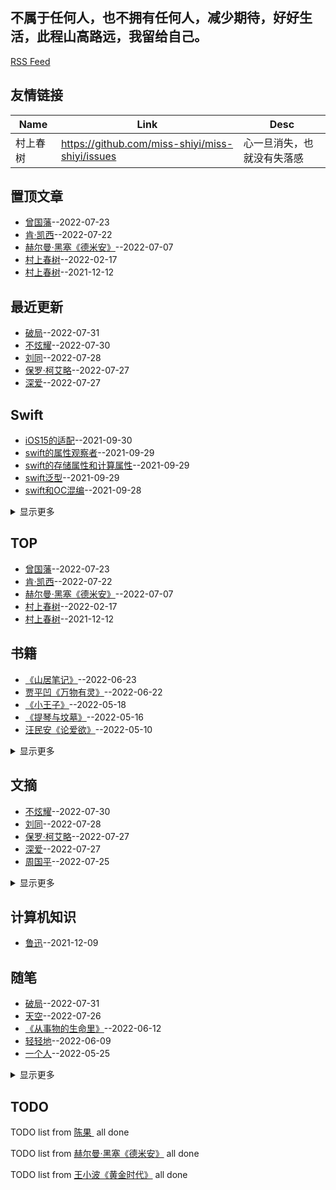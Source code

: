 ## 不属于任何人，也不拥有任何人，减少期待，好好生活，此程山高路远，我留给自己。 
[RSS Feed](https://raw.githubusercontent.com/miss-shiyi/miss-shiyi/master/feed.xml)
## 友情链接
| Name | Link | Desc | 
 | ---- | ---- | ---- |
| 村上春树 ​ | https://github.com/miss-shiyi/miss-shiyi/issues | 心一旦消失，也就没有失落感 |
## 置顶文章
- [曾国藩 ​](https://github.com/miss-shiyi/miss-shiyi/issues/177)--2022-07-23
- [肯·凯西  ​](https://github.com/miss-shiyi/miss-shiyi/issues/176)--2022-07-22
- [赫尔曼·黑塞《德米安》 ​](https://github.com/miss-shiyi/miss-shiyi/issues/174)--2022-07-07
- [村上春树 ​](https://github.com/miss-shiyi/miss-shiyi/issues/92)--2022-02-17
- [村上春树 ​](https://github.com/miss-shiyi/miss-shiyi/issues/43)--2021-12-12
## 最近更新
- [破局](https://github.com/miss-shiyi/miss-shiyi/issues/186)--2022-07-31
- [不炫耀](https://github.com/miss-shiyi/miss-shiyi/issues/185)--2022-07-30
- [刘同](https://github.com/miss-shiyi/miss-shiyi/issues/184)--2022-07-28
- [保罗·柯艾略](https://github.com/miss-shiyi/miss-shiyi/issues/183)--2022-07-27
- [深爱](https://github.com/miss-shiyi/miss-shiyi/issues/182)--2022-07-27
## Swift
- [iOS15的适配](https://github.com/miss-shiyi/miss-shiyi/issues/6)--2021-09-30
- [swift的属性观察者](https://github.com/miss-shiyi/miss-shiyi/issues/5)--2021-09-29
- [swift的存储属性和计算属性](https://github.com/miss-shiyi/miss-shiyi/issues/4)--2021-09-29
- [swift泛型](https://github.com/miss-shiyi/miss-shiyi/issues/3)--2021-09-29
- [swift和OC混编](https://github.com/miss-shiyi/miss-shiyi/issues/2)--2021-09-28
<details><summary>显示更多</summary>

- [Swift的析构](https://github.com/miss-shiyi/miss-shiyi/issues/1)--2021-09-27
</details>

## TOP
- [曾国藩 ​](https://github.com/miss-shiyi/miss-shiyi/issues/177)--2022-07-23
- [肯·凯西  ​](https://github.com/miss-shiyi/miss-shiyi/issues/176)--2022-07-22
- [赫尔曼·黑塞《德米安》 ​](https://github.com/miss-shiyi/miss-shiyi/issues/174)--2022-07-07
- [村上春树 ​](https://github.com/miss-shiyi/miss-shiyi/issues/92)--2022-02-17
- [村上春树 ​](https://github.com/miss-shiyi/miss-shiyi/issues/43)--2021-12-12
## 书籍
- [《山居笔记》](https://github.com/miss-shiyi/miss-shiyi/issues/168)--2022-06-23
- [贾平凹《万物有灵》](https://github.com/miss-shiyi/miss-shiyi/issues/167)--2022-06-22
- [《小王子》](https://github.com/miss-shiyi/miss-shiyi/issues/152)--2022-05-18
- [《提琴与坟墓》](https://github.com/miss-shiyi/miss-shiyi/issues/151)--2022-05-16
- [汪民安《论爱欲》](https://github.com/miss-shiyi/miss-shiyi/issues/147)--2022-05-10
<details><summary>显示更多</summary>

- [蔡澜《不如任性过生活》 ​](https://github.com/miss-shiyi/miss-shiyi/issues/135)--2022-04-13
- [狄更斯《远大前程》](https://github.com/miss-shiyi/miss-shiyi/issues/121)--2022-03-28
- [《王朔文集》王朔 ​](https://github.com/miss-shiyi/miss-shiyi/issues/120)--2022-03-26
- [《东京罪恶》 ​](https://github.com/miss-shiyi/miss-shiyi/issues/103)--2022-03-03
- [王朔《动物凶猛》 ​](https://github.com/miss-shiyi/miss-shiyi/issues/102)--2022-03-02
- [《色情》 （法）乔治·巴塔耶著](https://github.com/miss-shiyi/miss-shiyi/issues/101)--2022-03-01
- [南怀瑾先生《列子臆说》](https://github.com/miss-shiyi/miss-shiyi/issues/89)--2022-02-14
- [路遥《平凡的世界》](https://github.com/miss-shiyi/miss-shiyi/issues/88)--2022-02-13
- [侯孝贤《最好的时光》 ](https://github.com/miss-shiyi/miss-shiyi/issues/84)--2022-02-07
- [《我喜欢微风的颜色，来自你》 ​](https://github.com/miss-shiyi/miss-shiyi/issues/83)--2022-01-29
- [《人生不设限》](https://github.com/miss-shiyi/miss-shiyi/issues/76)--2022-01-23
- [《将饮茶》 ​](https://github.com/miss-shiyi/miss-shiyi/issues/74)--2022-01-20
- [《杀死一只知更鸟》](https://github.com/miss-shiyi/miss-shiyi/issues/65)--2022-01-08
- [《 愿有人陪你颠沛流离》](https://github.com/miss-shiyi/miss-shiyi/issues/57)--2021-12-31
- [《四川王和他的天下》](https://github.com/miss-shiyi/miss-shiyi/issues/56)--2021-12-29
- [查蒂•史密斯《白牙》](https://github.com/miss-shiyi/miss-shiyi/issues/49)--2021-12-19
- [《亲爱的三毛》 ​​​​](https://github.com/miss-shiyi/miss-shiyi/issues/47)--2021-12-17
- [《调寄生查子》 ​](https://github.com/miss-shiyi/miss-shiyi/issues/37)--2021-12-07
- [《围城》 ](https://github.com/miss-shiyi/miss-shiyi/issues/35)--2021-12-06
- [《傲慢与偏见》](https://github.com/miss-shiyi/miss-shiyi/issues/32)--2021-12-04
- [《亲爱的三毛》](https://github.com/miss-shiyi/miss-shiyi/issues/30)--2021-12-01
- [《荒原狼》](https://github.com/miss-shiyi/miss-shiyi/issues/29)--2021-12-01
- [《上海的金枝玉叶》](https://github.com/miss-shiyi/miss-shiyi/issues/28)--2021-11-30
</details>

## 文摘
- [不炫耀](https://github.com/miss-shiyi/miss-shiyi/issues/185)--2022-07-30
- [刘同](https://github.com/miss-shiyi/miss-shiyi/issues/184)--2022-07-28
- [保罗·柯艾略](https://github.com/miss-shiyi/miss-shiyi/issues/183)--2022-07-27
- [深爱](https://github.com/miss-shiyi/miss-shiyi/issues/182)--2022-07-27
- [周国平](https://github.com/miss-shiyi/miss-shiyi/issues/180)--2022-07-25
<details><summary>显示更多</summary>

- [所有](https://github.com/miss-shiyi/miss-shiyi/issues/179)--2022-07-24
- [王小波《黄金时代》](https://github.com/miss-shiyi/miss-shiyi/issues/173)--2022-07-06
- [ 张子选 ​](https://github.com/miss-shiyi/miss-shiyi/issues/172)--2022-06-30
- [齐奥朗](https://github.com/miss-shiyi/miss-shiyi/issues/171)--2022-06-28
- [东野圭吾 ​](https://github.com/miss-shiyi/miss-shiyi/issues/170)--2022-06-28
- [白先勇《白先勇散文精编》 ](https://github.com/miss-shiyi/miss-shiyi/issues/169)--2022-06-24
- [亦舒 ​](https://github.com/miss-shiyi/miss-shiyi/issues/166)--2022-06-21
- [莫言《晚熟的人》 ​](https://github.com/miss-shiyi/miss-shiyi/issues/165)--2022-06-17
- [王小波](https://github.com/miss-shiyi/miss-shiyi/issues/164)--2022-06-15
- [约翰•威尔伍德](https://github.com/miss-shiyi/miss-shiyi/issues/163)--2022-06-14
- [莫言 ​](https://github.com/miss-shiyi/miss-shiyi/issues/162)--2022-06-13
- [村上春树《舞！舞！舞！》 ​](https://github.com/miss-shiyi/miss-shiyi/issues/160)--2022-06-11
- [村上春树](https://github.com/miss-shiyi/miss-shiyi/issues/159)--2022-06-10
- [王梆《贫穷的质感：王梆的英国观察》](https://github.com/miss-shiyi/miss-shiyi/issues/157)--2022-06-08
- [费尔南多·佩索阿](https://github.com/miss-shiyi/miss-shiyi/issues/156)--2022-06-02
- [村上春树](https://github.com/miss-shiyi/miss-shiyi/issues/155)--2022-05-28
- [周国平 ​](https://github.com/miss-shiyi/miss-shiyi/issues/153)--2022-05-20
- [纪伯伦 ​](https://github.com/miss-shiyi/miss-shiyi/issues/150)--2022-05-14
- [廖一梅 ​​​​](https://github.com/miss-shiyi/miss-shiyi/issues/149)--2022-05-14
- [余秋雨 ​](https://github.com/miss-shiyi/miss-shiyi/issues/148)--2022-05-12
- [钱钟书 《围城》 ​](https://github.com/miss-shiyi/miss-shiyi/issues/146)--2022-05-10
- [周国平《论幸福》](https://github.com/miss-shiyi/miss-shiyi/issues/145)--2022-05-09
- [《小王子》 ​](https://github.com/miss-shiyi/miss-shiyi/issues/144)--2022-05-08
- [书海沧生《十年一品温如言》](https://github.com/miss-shiyi/miss-shiyi/issues/143)--2022-05-06
- [梭罗 《瓦尔登湖》](https://github.com/miss-shiyi/miss-shiyi/issues/142)--2022-05-05
- [梁实秋](https://github.com/miss-shiyi/miss-shiyi/issues/141)--2022-04-25
- [鲁迅](https://github.com/miss-shiyi/miss-shiyi/issues/140)--2022-04-22
- [舒婷《大海》 ​](https://github.com/miss-shiyi/miss-shiyi/issues/139)--2022-04-21
- [人](https://github.com/miss-shiyi/miss-shiyi/issues/138)--2022-04-18
- [弘一大师〈李叔同〉](https://github.com/miss-shiyi/miss-shiyi/issues/137)--2022-04-14
- [杨绛 ​​​​](https://github.com/miss-shiyi/miss-shiyi/issues/136)--2022-04-14
- [稻盛和夫 ​​​](https://github.com/miss-shiyi/miss-shiyi/issues/134)--2022-04-12
- [木心《素履之往》 ​](https://github.com/miss-shiyi/miss-shiyi/issues/133)--2022-04-11
- [珍妮特·温森特《橘子不是唯一的水果》 ​](https://github.com/miss-shiyi/miss-shiyi/issues/132)--2022-04-09
- [史铁生《病隙碎笔》 ​](https://github.com/miss-shiyi/miss-shiyi/issues/131)--2022-04-07
- [苏芩 ](https://github.com/miss-shiyi/miss-shiyi/issues/130)--2022-04-07
- [蒋方舟 ​](https://github.com/miss-shiyi/miss-shiyi/issues/129)--2022-04-06
- [毕淑敏《爱怕什么》 ​](https://github.com/miss-shiyi/miss-shiyi/issues/128)--2022-04-05
- [张小娴 ​​​​](https://github.com/miss-shiyi/miss-shiyi/issues/127)--2022-04-02
- [七堇年《灯下尘》](https://github.com/miss-shiyi/miss-shiyi/issues/126)--2022-04-02
- [约翰•肖尔斯《许愿树》 ​](https://github.com/miss-shiyi/miss-shiyi/issues/125)--2022-04-01
- [林清玄](https://github.com/miss-shiyi/miss-shiyi/issues/124)--2022-03-31
- [林徽因 ​](https://github.com/miss-shiyi/miss-shiyi/issues/123)--2022-03-31
- [八月长安《你好，旧时光》](https://github.com/miss-shiyi/miss-shiyi/issues/122)--2022-03-30
- [莫言 ​​​](https://github.com/miss-shiyi/miss-shiyi/issues/119)--2022-03-24
- [汪曾祺《四方食事》 ​​​​](https://github.com/miss-shiyi/miss-shiyi/issues/118)--2022-03-23
- [席慕蓉《心灵的对比》](https://github.com/miss-shiyi/miss-shiyi/issues/117)--2022-03-22
- [王小波 ​](https://github.com/miss-shiyi/miss-shiyi/issues/116)--2022-03-20
- [老舍《四世同堂》 ​ ​​​](https://github.com/miss-shiyi/miss-shiyi/issues/115)--2022-03-17
- [ 托尔斯泰 ​](https://github.com/miss-shiyi/miss-shiyi/issues/114)--2022-03-17
- [卢思浩《愿有人陪你颠沛流离》](https://github.com/miss-shiyi/miss-shiyi/issues/113)--2022-03-16
- [苏芩](https://github.com/miss-shiyi/miss-shiyi/issues/112)--2022-03-15
- [伏尔泰](https://github.com/miss-shiyi/miss-shiyi/issues/111)--2022-03-14
- [佩索阿](https://github.com/miss-shiyi/miss-shiyi/issues/110)--2022-03-12
- [张爱玲](https://github.com/miss-shiyi/miss-shiyi/issues/109)--2022-03-12
- [毛姆 ](https://github.com/miss-shiyi/miss-shiyi/issues/108)--2022-03-11
- [海桑 ](https://github.com/miss-shiyi/miss-shiyi/issues/107)--2022-03-07
- [波伏娃](https://github.com/miss-shiyi/miss-shiyi/issues/106)--2022-03-07
- [罗曼·罗兰 ](https://github.com/miss-shiyi/miss-shiyi/issues/105)--2022-03-06
- [叔本华](https://github.com/miss-shiyi/miss-shiyi/issues/104)--2022-03-05
- [王朔《动物凶猛》 ​](https://github.com/miss-shiyi/miss-shiyi/issues/102)--2022-03-02
- [顾漫《微微一笑很倾城》 ​](https://github.com/miss-shiyi/miss-shiyi/issues/100)--2022-02-28
- [卡森・麦卡勒斯 《心是孤独的猎手》 ​](https://github.com/miss-shiyi/miss-shiyi/issues/99)--2022-02-27
- [苏芩 ​](https://github.com/miss-shiyi/miss-shiyi/issues/98)--2022-02-25
- [白先勇《白先勇散文精编》](https://github.com/miss-shiyi/miss-shiyi/issues/97)--2022-02-25
- [席慕蓉《初老》 ​](https://github.com/miss-shiyi/miss-shiyi/issues/96)--2022-02-24
- [村上春树 ​](https://github.com/miss-shiyi/miss-shiyi/issues/94)--2022-02-19
- [ 苏芩 ​](https://github.com/miss-shiyi/miss-shiyi/issues/93)--2022-02-18
- [村上春树 ​](https://github.com/miss-shiyi/miss-shiyi/issues/91)--2022-02-16
- [三毛](https://github.com/miss-shiyi/miss-shiyi/issues/87)--2022-02-10
- [毕淑敏 ​](https://github.com/miss-shiyi/miss-shiyi/issues/86)--2022-02-09
- [王尔德 ​​​](https://github.com/miss-shiyi/miss-shiyi/issues/85)--2022-02-08
- [培根](https://github.com/miss-shiyi/miss-shiyi/issues/82)--2022-01-26
- [赵翼 ​](https://github.com/miss-shiyi/miss-shiyi/issues/81)--2022-01-25
- [梁文道《我读》](https://github.com/miss-shiyi/miss-shiyi/issues/80)--2022-01-25
- [罗素](https://github.com/miss-shiyi/miss-shiyi/issues/79)--2022-01-24
- [村上春树](https://github.com/miss-shiyi/miss-shiyi/issues/78)--2022-01-24
- [约翰·列侬](https://github.com/miss-shiyi/miss-shiyi/issues/77)--2022-01-23
- [真正看清真相的人](https://github.com/miss-shiyi/miss-shiyi/issues/75)--2022-01-22
- [苏芩](https://github.com/miss-shiyi/miss-shiyi/issues/73)--2022-01-18
- [《杀死一只知更鸟》](https://github.com/miss-shiyi/miss-shiyi/issues/65)--2022-01-08
- [夏目漱石 ​](https://github.com/miss-shiyi/miss-shiyi/issues/63)--2022-01-07
- [富兰克林 ​](https://github.com/miss-shiyi/miss-shiyi/issues/62)--2022-01-05
- [苏芩 ​](https://github.com/miss-shiyi/miss-shiyi/issues/61)--2022-01-04
- [保罗·柯艾略](https://github.com/miss-shiyi/miss-shiyi/issues/60)--2022-01-03
- [王小波 ​](https://github.com/miss-shiyi/miss-shiyi/issues/59)--2022-01-01
- [《本性的回归》](https://github.com/miss-shiyi/miss-shiyi/issues/58)--2022-01-01
- [白落梅 ​](https://github.com/miss-shiyi/miss-shiyi/issues/55)--2021-12-28
- [李碧华 ​](https://github.com/miss-shiyi/miss-shiyi/issues/54)--2021-12-28
- [林语堂 ​](https://github.com/miss-shiyi/miss-shiyi/issues/53)--2021-12-27
- [稻盛和夫](https://github.com/miss-shiyi/miss-shiyi/issues/52)--2021-12-26
- [蒋勋 ​](https://github.com/miss-shiyi/miss-shiyi/issues/51)--2021-12-25
- [史铁生 ​​​​](https://github.com/miss-shiyi/miss-shiyi/issues/50)--2021-12-24
- [林徽因 ​](https://github.com/miss-shiyi/miss-shiyi/issues/48)--2021-12-17
- [郁达夫 ​​​​](https://github.com/miss-shiyi/miss-shiyi/issues/46)--2021-12-15
- [松浦弥太郎 ​](https://github.com/miss-shiyi/miss-shiyi/issues/45)--2021-12-14
- [杨绛 ​​​​](https://github.com/miss-shiyi/miss-shiyi/issues/44)--2021-12-13
- [辛夷坞 ​ ​​​​](https://github.com/miss-shiyi/miss-shiyi/issues/42)--2021-12-10
- [所有的情书都是荒谬的](https://github.com/miss-shiyi/miss-shiyi/issues/39)--2021-12-08
- [《幸福的另一种含义》](https://github.com/miss-shiyi/miss-shiyi/issues/38)--2021-12-07
- [稻盛和夫](https://github.com/miss-shiyi/miss-shiyi/issues/36)--2021-12-06
- [林清玄](https://github.com/miss-shiyi/miss-shiyi/issues/34)--2021-12-06
- [周国平 ​](https://github.com/miss-shiyi/miss-shiyi/issues/33)--2021-12-05
- [飞船降落](https://github.com/miss-shiyi/miss-shiyi/issues/31)--2021-12-03
- [汪曾祺 ​](https://github.com/miss-shiyi/miss-shiyi/issues/26)--2021-11-28
- [苏芩 ​](https://github.com/miss-shiyi/miss-shiyi/issues/25)--2021-11-27
- [稻盛和夫 ​](https://github.com/miss-shiyi/miss-shiyi/issues/24)--2021-11-26
- [花样](https://github.com/miss-shiyi/miss-shiyi/issues/23)--2021-11-24
- [总有一天](https://github.com/miss-shiyi/miss-shiyi/issues/22)--2021-11-23
- [成熟](https://github.com/miss-shiyi/miss-shiyi/issues/20)--2021-11-01
- [有缘再见](https://github.com/miss-shiyi/miss-shiyi/issues/19)--2021-10-29
- [我现在过的很好](https://github.com/miss-shiyi/miss-shiyi/issues/18)--2021-10-24
- [冬天应该是最适合谈恋爱的季节了吧](https://github.com/miss-shiyi/miss-shiyi/issues/17)--2021-10-19
- [冬天谈恋爱](https://github.com/miss-shiyi/miss-shiyi/issues/16)--2021-10-14
- [幸福，你也会有](https://github.com/miss-shiyi/miss-shiyi/issues/15)--2021-10-13
- [守不守的住自己的欲望](https://github.com/miss-shiyi/miss-shiyi/issues/14)--2021-10-11
- [相信爱情](https://github.com/miss-shiyi/miss-shiyi/issues/13)--2021-10-11
- [离别最是痛](https://github.com/miss-shiyi/miss-shiyi/issues/12)--2021-10-08
- [挺羡慕的](https://github.com/miss-shiyi/miss-shiyi/issues/11)--2021-10-07
- [讲三个故事](https://github.com/miss-shiyi/miss-shiyi/issues/10)--2021-10-04
- [亲密的感觉](https://github.com/miss-shiyi/miss-shiyi/issues/9)--2021-10-03
- [跟大家讲个故事](https://github.com/miss-shiyi/miss-shiyi/issues/8)--2021-10-01
- [当你真的做到了](https://github.com/miss-shiyi/miss-shiyi/issues/7)--2021-09-30
</details>

## 计算机知识
- [鲁迅 ​](https://github.com/miss-shiyi/miss-shiyi/issues/40)--2021-12-09
## 随笔
- [破局](https://github.com/miss-shiyi/miss-shiyi/issues/186)--2022-07-31
- [天空](https://github.com/miss-shiyi/miss-shiyi/issues/181)--2022-07-26
- [《从事物的生命里》](https://github.com/miss-shiyi/miss-shiyi/issues/161)--2022-06-12
- [轻轻地](https://github.com/miss-shiyi/miss-shiyi/issues/158)--2022-06-09
- [一个人](https://github.com/miss-shiyi/miss-shiyi/issues/154)--2022-05-25
<details><summary>显示更多</summary>

- [有着坚定方向的人](https://github.com/miss-shiyi/miss-shiyi/issues/95)--2022-02-23
- [戴佩妮《怎样》 ​](https://github.com/miss-shiyi/miss-shiyi/issues/90)--2022-02-15
- [你不能要求没有风暴的海洋。那不是海。是泥潭——毕淑敏](https://github.com/miss-shiyi/miss-shiyi/issues/72)--2022-01-18
- [《爱的艺术》 ](https://github.com/miss-shiyi/miss-shiyi/issues/71)--2022-01-17
- [生命](https://github.com/miss-shiyi/miss-shiyi/issues/70)--2022-01-16
- [做一个有才情的女子](https://github.com/miss-shiyi/miss-shiyi/issues/69)--2022-01-16
- [《生与死：明季士大夫的抉择》](https://github.com/miss-shiyi/miss-shiyi/issues/68)--2022-01-14
- [改变](https://github.com/miss-shiyi/miss-shiyi/issues/67)--2022-01-13
- [《蜂车追花粉》](https://github.com/miss-shiyi/miss-shiyi/issues/66)--2022-01-12
- [追求征服](https://github.com/miss-shiyi/miss-shiyi/issues/64)--2022-01-08
- [高中读书的时候](https://github.com/miss-shiyi/miss-shiyi/issues/41)--2021-12-09
- [《旧约·以赛亚书》 ​](https://github.com/miss-shiyi/miss-shiyi/issues/27)--2021-11-29
- [15个值得养成的好习惯](https://github.com/miss-shiyi/miss-shiyi/issues/21)--2021-11-05
- [成熟](https://github.com/miss-shiyi/miss-shiyi/issues/20)--2021-11-01
- [有缘再见](https://github.com/miss-shiyi/miss-shiyi/issues/19)--2021-10-29
- [我现在过的很好](https://github.com/miss-shiyi/miss-shiyi/issues/18)--2021-10-24
- [冬天应该是最适合谈恋爱的季节了吧](https://github.com/miss-shiyi/miss-shiyi/issues/17)--2021-10-19
- [冬天谈恋爱](https://github.com/miss-shiyi/miss-shiyi/issues/16)--2021-10-14
- [幸福，你也会有](https://github.com/miss-shiyi/miss-shiyi/issues/15)--2021-10-13
- [守不守的住自己的欲望](https://github.com/miss-shiyi/miss-shiyi/issues/14)--2021-10-11
- [相信爱情](https://github.com/miss-shiyi/miss-shiyi/issues/13)--2021-10-11
- [跟大家讲个故事](https://github.com/miss-shiyi/miss-shiyi/issues/8)--2021-10-01
</details>

## TODO
TODO list from [陈果 ​](https://github.com/miss-shiyi/miss-shiyi/issues/175) all done

TODO list from [赫尔曼·黑塞《德米安》 ​](https://github.com/miss-shiyi/miss-shiyi/issues/174) all done

TODO list from [王小波《黄金时代》](https://github.com/miss-shiyi/miss-shiyi/issues/173) all done

